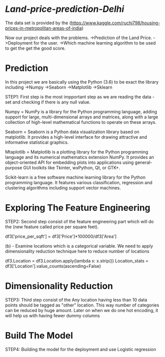# *Land-price-prediction-Delhi*

The data set is provided by the (https://www.kaggle.com/ruchi798/housing-prices-in-metropolitan-areas-of-india) 

Now our project deals with the problems. 
->Prediction of the Land Price.
->Deployment for the user.
->Which machine learning algorithm to be used to get the get the good score.

# Prediction 

In this project we are basically using the Python (3.6) to be exact the library including 
->Numpy
->Seaborn
->Matplotlib
->Sklearn

STEP1: First step is the most impportant step as we are reading the data - set and checking if there is any null value.

Numpy = NumPy is a library for the Python programming language, adding support for large, multi-dimensional arrays and matrices, along with a large collection of high-level mathematical functions to operate on these arrays.

Seaborn = Seaborn is a Python data visualization library based on matplotlib. It provides a high-level interface for drawing attractive and informative statistical graphics.

Mtaplotlib = Matplotlib is a plotting library for the Python programming language and its numerical mathematics extension NumPy. It provides an object-oriented API for embedding plots into applications using general-purpose GUI toolkits like Tkinter, wxPython, Qt, or GTK+.

Scikit-learn is a free software machine learning library for the Python programming language. It features various classification, regression and clustering algorithms including support vector machines.


# Exploring The Feature Engineering 

STEP2: Second step consist of the feature engineering part which will do the (new feature called price per square feet).

df3['price_per_sqft'] = df3['Price']*100000/df3['Area']

(b) - Examine locations which is a categorical variable. We need to apply dimensionality reduction technique here to reduce number of locations

df3.Location = df3.Location.apply(lambda x: x.strip())
Location_stats = df3['Location'].value_counts(ascending=False)

# Dimensionality Reduction

STEP3: Third step consist of the Any location having less than 10 data points should be tagged as "other" location. This way number of categories can be reduced by huge amount. Later on when we do one hot encoding, it will help us with having fewer dummy columns

# Build The Model

STEP4: Building the model for the deployment and use Logistic regression
